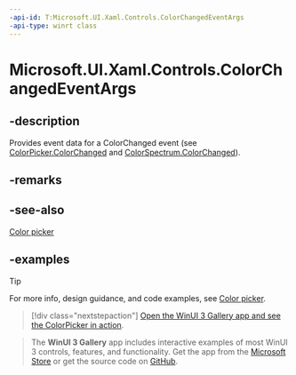 ```yaml
---
-api-id: T:Microsoft.UI.Xaml.Controls.ColorChangedEventArgs
-api-type: winrt class
---
```

<!-- Class syntax.
public class ColorChangedEventArgs 
-->

# Microsoft.UI.Xaml.Controls.ColorChangedEventArgs

## -description

Provides event data for a ColorChanged event (see [ColorPicker.ColorChanged](colorpicker_colorchanged.md) and [ColorSpectrum.ColorChanged](../microsoft.ui.xaml.controls.primitives/colorspectrum_colorchanged.md)).

## -remarks

## -see-also

[Color picker](/windows/uwp/controls-and-patterns/color-picker)

## -examples

> [!TIP]
> For more info, design guidance, and code examples, see [Color picker](/windows/apps/design/controls/color-picker).

> [!div class="nextstepaction"]
> [Open the WinUI 3 Gallery app and see the ColorPicker in action](winui3gallery:/item/ColorPicker).

> The **WinUI 3 Gallery** app includes interactive examples of most WinUI 3 controls, features, and functionality. Get the app from the [Microsoft Store](https://www.microsoft.com/store/productId/9P3JFPWWDZRC) or get the source code on [GitHub](https://github.com/microsoft/WinUI-Gallery).

